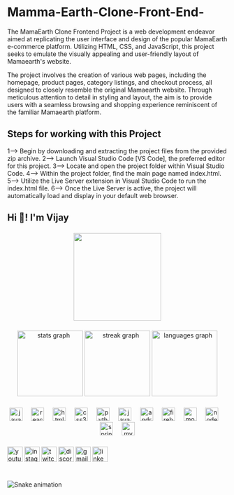 # Mamma-Earth-Clone-Front-End-

 The MamaEarth Clone Frontend Project is a web development endeavor aimed at replicating the user interface and design of the popular MamaEarth e-commerce platform. Utilizing HTML, CSS, and JavaScript, this project seeks to emulate the visually appealing and user-friendly layout of Mamaearth's website.

The project involves the creation of various web pages, including the homepage, product pages, category listings, and checkout process, all designed to closely resemble the original Mamaearth website. Through meticulous attention to detail in styling and layout, the aim is to provide users with a seamless browsing and shopping experience reminiscent of the familiar Mamaearth platform.

## Steps for working with this Project
1--> Begin by downloading and extracting the project files from the provided zip archive. 
2--> Launch Visual Studio Code [VS Code], the preferred editor for this project.
3--> Locate and open the project folder within Visual Studio Code.
4--> Within the project folder, find the main page named index.html.
5--> Utilize the Live Server extension in Visual Studio Code to run the index.html file.
6--> Once the Live Server is active, the project will automatically load and display in your default web browser.

<h2 align="left">Hi 👋! I'm Vijay</h2>

###

<div align="center">
  <img height="200" src="![output-onlinegiftools](https://github.com/user-attachments/assets/44c9d3fd-da05-496c-863c-4dbed7f62dc0)"  />
</div>

###

<div align="center">
  <img src="https://github-readme-stats.vercel.app/api?username=VijayMtech&hide_title=false&hide_rank=false&show_icons=true&include_all_commits=true&count_private=true&disable_animations=false&theme=blue-green&locale=en&hide_border=false&custom_title=Vijay's%20GitHub%20stats" height="150" alt="stats graph"  />
  <img src="https://streak-stats.demolab.com?user=VijayMtech&locale=en&mode=daily&theme=blue-green&hide_border=false&border_radius=5" height="150" alt="streak graph"  />
  <img src="https://github-readme-stats.vercel.app/api/top-langs?username=VijayMtech&locale=en&hide_title=false&layout=compact&card_width=320&langs_count=5&theme=blue-green&hide_border=false" height="150" alt="languages graph"  />
</div>

###

<div align="center">
  <img src="https://cdn.jsdelivr.net/gh/devicons/devicon/icons/javascript/javascript-original.svg" height="30" alt="javascript logo"  />
  <img width="12" />
  <img src="https://skillicons.dev/icons?i=react" height="30" alt="react logo"  />
  <img width="12" />
  <img src="https://cdn.simpleicons.org/html5/E34F26" height="30" alt="html5 logo"  />
  <img width="12" />
  <img src="https://skillicons.dev/icons?i=css" height="30" alt="css3 logo"  />
  <img width="12" />
  <img src="https://cdn.jsdelivr.net/gh/devicons/devicon/icons/python/python-original.svg" height="30" alt="python logo"  />
  <img width="12" />
  <img src="https://cdn.jsdelivr.net/gh/devicons/devicon/icons/java/java-original.svg" height="30" alt="java logo"  />
  <img width="12" />
  <img src="https://cdn.jsdelivr.net/gh/devicons/devicon/icons/androidstudio/androidstudio-original.svg" height="30" alt="androidstudio logo"  />
  <img width="12" />
  <img src="https://skillicons.dev/icons?i=firebase" height="30" alt="firebase logo"  />
  <img width="12" />
  <img src="https://skillicons.dev/icons?i=mongodb" height="30" alt="mongodb logo"  />
  <img width="12" />
  <img src="https://skillicons.dev/icons?i=nodejs" height="30" alt="nodejs logo"  />
  <img width="12" />
  <img src="https://skillicons.dev/icons?i=spring" height="30" alt="spring logo"  />
  <img width="12" />
  <img src="https://skillicons.dev/icons?i=mysql" height="30" alt="mysql logo"  />
</div>

###

<div align="left">
  <img src="https://img.shields.io/static/v1?message=Youtube&logo=youtube&label=&color=FF0000&logoColor=white&labelColor=&style=for-the-badge" height="35" alt="youtube logo"  />
  <img src="https://img.shields.io/static/v1?message=Instagram&logo=instagram&label=&color=E4405F&logoColor=white&labelColor=&style=for-the-badge" height="35" alt="instagram logo"  />
  <img src="https://img.shields.io/static/v1?message=Twitch&logo=twitch&label=&color=9146FF&logoColor=white&labelColor=&style=for-the-badge" height="35" alt="twitch logo"  />
  <img src="https://img.shields.io/static/v1?message=Discord&logo=discord&label=&color=7289DA&logoColor=white&labelColor=&style=for-the-badge" height="35" alt="discord logo"  />
  <img src="https://img.shields.io/static/v1?message=Gmail&logo=gmail&label=&color=D14836&logoColor=white&labelColor=&style=for-the-badge" height="35" alt="gmail logo"  />
  <img src="https://img.shields.io/static/v1?message=LinkedIn&logo=linkedin&label=&color=0077B5&logoColor=white&labelColor=&style=for-the-badge" height="35" alt="linkedin logo"  />
</div>

###

<br clear="both">

<img src="https://raw.githubusercontent.com/VijayMtech/VijayMtech/output/snake.svg" alt="Snake animation" />

###

